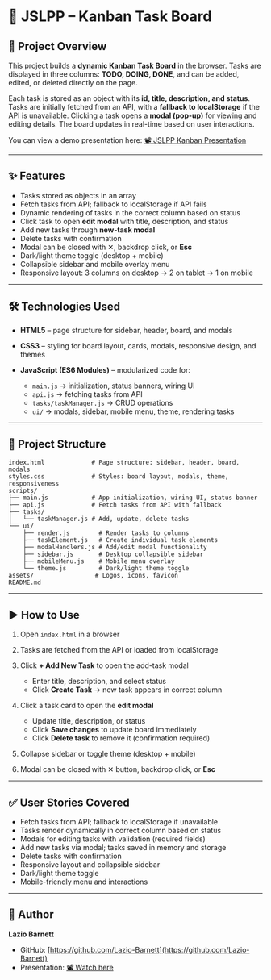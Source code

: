 # 📌 JSLPP – Kanban Task Board

## 🚀 Project Overview

This project builds a **dynamic Kanban Task Board** in the browser. Tasks are displayed in three columns: **TODO, DOING, DONE**, and can be added, edited, or deleted directly on the page.

Each task is stored as an object with its **id, title, description, and status**. Tasks are initially fetched from an API, with a **fallback to localStorage** if the API is unavailable. Clicking a task opens a **modal (pop-up)** for viewing and editing details. The board updates in real-time based on user interactions.

You can view a demo presentation here:
[📽️ JSLPP Kanban Presentation](https://www.veed.io/view/fbad54b0-6814-4421-85d5-4089f7f98226?source=Homepage&panel=share)

---

## ✨ Features

- Tasks stored as objects in an array
- Fetch tasks from API; fallback to localStorage if API fails
- Dynamic rendering of tasks in the correct column based on status
- Click task to open **edit modal** with title, description, and status
- Add new tasks through **new-task modal**
- Delete tasks with confirmation
- Modal can be closed with ✕, backdrop click, or **Esc**
- Dark/light theme toggle (desktop + mobile)
- Collapsible sidebar and mobile overlay menu
- Responsive layout: 3 columns on desktop → 2 on tablet → 1 on mobile

---

## 🛠️ Technologies Used

- **HTML5** – page structure for sidebar, header, board, and modals
- **CSS3** – styling for board layout, cards, modals, responsive design, and themes
- **JavaScript (ES6 Modules)** – modularized code for:

  - `main.js` → initialization, status banners, wiring UI
  - `api.js` → fetching tasks from API
  - `tasks/taskManager.js` → CRUD operations
  - `ui/` → modals, sidebar, mobile menu, theme, rendering tasks

---

## 📁 Project Structure

```
index.html             # Page structure: sidebar, header, board, modals
styles.css             # Styles: board layout, modals, theme, responsiveness
scripts/
├── main.js            # App initialization, wiring UI, status banner
├── api.js             # Fetch tasks from API with fallback
├── tasks/
│   └── taskManager.js # Add, update, delete tasks
└── ui/
    ├── render.js        # Render tasks to columns
    ├── taskElement.js   # Create individual task elements
    ├── modalHandlers.js # Add/edit modal functionality
    ├── sidebar.js       # Desktop collapsible sidebar
    ├── mobileMenu.js    # Mobile menu overlay
    └── theme.js         # Dark/light theme toggle
assets/                 # Logos, icons, favicon
README.md
```

---

## ▶️ How to Use

1. Open `index.html` in a browser
2. Tasks are fetched from the API or loaded from localStorage
3. Click **+ Add New Task** to open the add-task modal

   - Enter title, description, and select status
   - Click **Create Task** → new task appears in correct column

4. Click a task card to open the **edit modal**

   - Update title, description, or status
   - Click **Save changes** to update board immediately
   - Click **Delete task** to remove it (confirmation required)

5. Collapse sidebar or toggle theme (desktop + mobile)
6. Modal can be closed with ✕ button, backdrop click, or **Esc**

---

## ✅ User Stories Covered

- Fetch tasks from API; fallback to localStorage if unavailable
- Tasks render dynamically in correct column based on status
- Modals for editing tasks with validation (required fields)
- Add new tasks via modal; tasks saved in memory and storage
- Delete tasks with confirmation
- Responsive layout and collapsible sidebar
- Dark/light theme toggle
- Mobile-friendly menu and interactions

---

## 👤 Author

**Lazio Barnett**

- GitHub: [https://github.com/Lazio-Barnett](https://github.com/Lazio-Barnett)
- Presentation: [📽️ Watch here](https://www.veed.io/view/fbad54b0-6814-4421-85d5-4089f7f98226?source=Homepage&panel=share)
